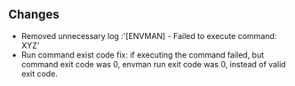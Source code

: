 ## Changes

* Removed unnecessary log :'[ENVMAN] - Failed to execute command: XYZ'
* Run command exist code fix: if executing the command failed, but command exit code was 0, envman run exit code was 0, instead of valid exit code.
